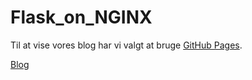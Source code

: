 # Flask_on_NGINX

Til at vise vores blog har vi valgt at bruge [GitHub Pages](https://pages.github.com/).

[Blog](https://michael2750.github.io/Flask_on_NGINX/index)
